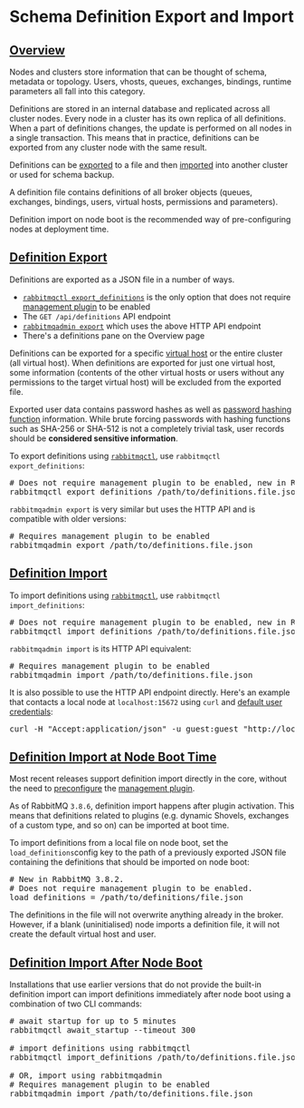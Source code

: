 <!--
Copyright (c) 2007-2020 VMware, Inc. or its affiliates.

All rights reserved. This program and the accompanying materials
are made available under the terms of the under the Apache License,
Version 2.0 (the "License”); you may not use this file except in compliance
with the License. You may obtain a copy of the License at

https://www.apache.org/licenses/LICENSE-2.0

Unless required by applicable law or agreed to in writing, software
distributed under the License is distributed on an "AS IS" BASIS,
WITHOUT WARRANTIES OR CONDITIONS OF ANY KIND, either express or implied.
See the License for the specific language governing permissions and
limitations under the License.
-->

# Schema Definition Export and Import

## <a id="overview" class="anchor" href="#overview">Overview</a>

Nodes and clusters store information that can be thought of schema, metadata or topology.
Users, vhosts, queues, exchanges, bindings, runtime parameters all fall into this category.

Definitions are stored in an internal database and replicated across all cluster nodes.
Every node in a cluster has its own replica of all definitions. When a part of definitions changes,
the update is performed on all nodes in a single transaction. This means that
in practice, definitions can be exported from any cluster node with the same result.

Definitions can be [exported](#export) to a file and then [imported](#imported) into another cluster or
used for schema backup.

A definition file contains definitions of all broker objects (queues,
exchanges, bindings, users, virtual hosts, permissions and
parameters).

Definition import on node boot is the recommended way of pre-configuring nodes at deployment time.

## <a id="export" class="anchor" href="#export">Definition Export</a>

Definitions are exported as a JSON file in a number of ways.
 
 * [`rabbitmqctl export_definitions`](/cli.html) is the only option that does not require [management plugin](/management.html) to be enabled
 * The `GET /api/definitions` API endpoint
 * [`rabbitmqadmin export`](/management-cli.html) which uses the above HTTP API endpoint
 * There's a definitions pane on the Overview page

Definitions can be exported for a specific [virtual host](/vhosts.html) or the entire cluster (all virtual host).
When definitions are exported for just one virtual host, some information (contents of the other
virtual hosts or users without any permissions to the target virtual host) will be
excluded from the exported file.

Exported user data contains password hashes as well as [password hashing function](/passwords.html) information. While brute forcing passwords with hashing functions such as SHA-256 or SHA-512 is not a completely trivial task,
user records should be **considered sensitive information**.

To export definitions using [`rabbitmqctl`](/cli.html), use `rabbitmqctl export_definitions`:

<pre class="lang-ini">
# Does not require management plugin to be enabled, new in RabbitMQ 3.8.2
rabbitmqctl export_definitions /path/to/definitions.file.json
</pre>

`rabbitmqadmin export` is very similar but uses the HTTP API and is compatible
with older versions:

<pre class="lang-ini">
# Requires management plugin to be enabled
rabbitmqadmin export /path/to/definitions.file.json
</pre>

## <a id="import" class="anchor" href="#import">Definition Import</a>

To import definitions using [`rabbitmqctl`](/cli.html), use `rabbitmqctl import_definitions`:

<pre class="lang-ini">
# Does not require management plugin to be enabled, new in RabbitMQ 3.8.2
rabbitmqctl import_definitions /path/to/definitions.file.json
</pre>

`rabbitmqadmin import` is its HTTP API equivalent:

<pre class="lang-ini">
# Requires management plugin to be enabled
rabbitmqadmin import /path/to/definitions.file.json
</pre>

It is also possible to use the HTTP API endpoint directly.
Here's an example that contacts a local node at `localhost:15672` using `curl`
and [default user credentials](/access-control.html):

<pre class="lang-bash">
curl -H "Accept:application/json" -u guest:guest "http://localhost:15672/api/definitions"
</pre>

## <a id="import-on-boot" class="anchor" href="#import-on-boot">Definition Import at Node Boot Time</a>

Most recent releases support definition import directly in the core,
without the need to [preconfigure](/plugins.html#enabled-plugins-file) the [management plugin](/management.html).

As of RabbitMQ `3.8.6`, definition import happens after plugin activation.
This means that definitions related to plugins (e.g. dynamic Shovels, exchanges of a custom type, and so on)
can be imported at boot time.

To import definitions from a local file on node boot,
set the `load_definitions`config key
to the path of a previously exported JSON file containing
the definitions that should be imported on node boot:

<pre class="lang-ini">
# New in RabbitMQ 3.8.2.
# Does not require management plugin to be enabled.
load_definitions = /path/to/definitions/file.json
</pre>

The definitions in the file will not overwrite anything already in the broker.
However, if a blank (uninitialised) node imports a definition file, it will
not create the default virtual host and user.


## <a id="import-after-boot" class="anchor" href="#import-after-boot">Definition Import After Node Boot</a>

Installations that use earlier versions that do not provide the built-in definition import
can import definitions immediately after node boot using a combination of two CLI commands:

<pre class="lang-bash">
# await startup for up to 5 minutes
rabbitmqctl await_startup --timeout 300

# import definitions using rabbitmqctl
rabbitmqctl import_definitions /path/to/definitions.file.json

# OR, import using rabbitmqadmin
# Requires management plugin to be enabled
rabbitmqadmin import /path/to/definitions.file.json
</pre>